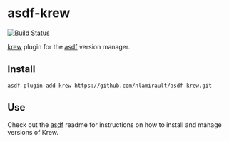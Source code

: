 # asdf-krew

[![Build Status](https://github.com/nlamirault/asdf-krew/workflows/main/badge.svg)](https://github.com/nlamirault/asdf-krew/actions)

[krew](https://krew.sigs.k8s.io/) plugin for the [asdf](https://github.com/asdf-vm/asdf) version manager.

## Install

```shell
asdf plugin-add krew https://github.com/nlamirault/asdf-krew.git
```

## Use

Check out the [asdf](https://github.com/asdf-vm/asdf) readme for instructions on how to install and manage versions of Krew.
